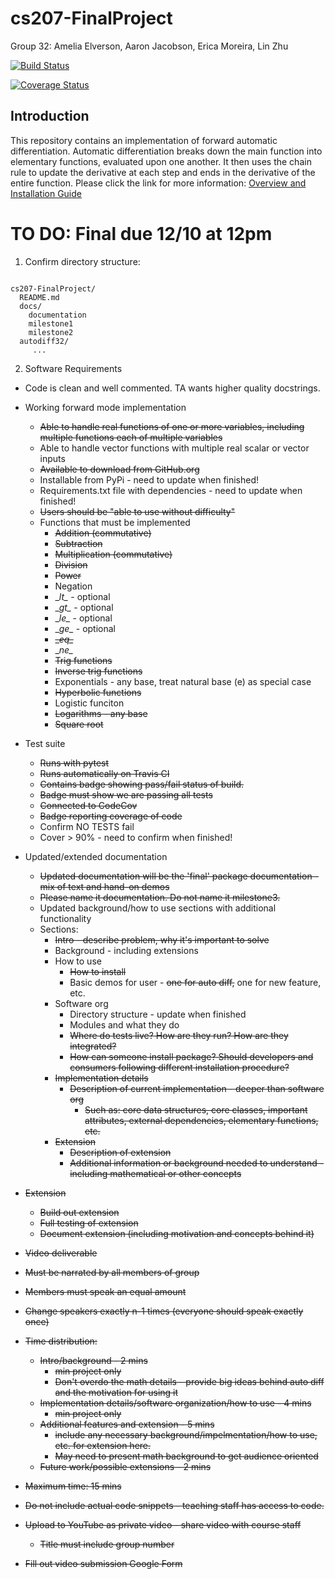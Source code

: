 # cs207-FinalProject

Group 32: Amelia Elverson, Aaron Jacobson, Erica Moreira, Lin Zhu

[![Build Status](https://travis-ci.com/ELAA207/cs207-FinalProject.svg?branch=master)](https://travis-ci.com/ELAA207/cs207-FinalProject.svg?branch=master)

[![Coverage Status](https://codecov.io/gh/ELAA207/cs207-FinalProject/branch/master/graph/badge.svg)](https://codecov.io/gh/ELAA207/cs207-FinalProject)

## Introduction
This repository contains an implementation of forward automatic differentiation.
Automatic differentiation breaks down the main function into elementary functions, evaluated upon one another. 
It then uses the chain rule to update the derivative at each step and ends in the derivative of the entire function.
Please click the link for more information:
[Overview and Installation Guide](docs/milestone2.ipynb)

# TO DO: Final due 12/10 at 12pm
1. Confirm directory structure: 
<pre><code>
cs207-FinalProject/
  README.md
  docs/  
    documentation
    milestone1
    milestone2
  autodiff32/
     ...
</code></pre>

2. Software Requirements
  * Code is clean and well commented. TA wants higher quality docstrings.
  * Working forward mode implementation
    * <s>Able to handle real functions of one or more variables, including multiple functions each of multiple variables</s>
    * Able to handle vector functions with multiple real scalar or vector inputs
    * <s>Available to download from GitHub.org</s>
    * Installable from PyPi - need to update when finished!
    * Requirements.txt file with dependencies - need to update when finished!
    * <s>Users should be "able to use without difficulty"</s>
    * Functions that must be implemented
      * <s>Addition (commutative)</s>
      * <s>Subtraction</s>
      * <s>Multiplication (commutative)</s>
      * <s>Division</s>
      * <s>Power</s>
      * Negation
      * \__lt\__ - optional
      * \__gt\__ - optional
      * \__le\__ - optional
      * \__ge\__ - optional
      * <s>\__eq\__</s>
      * \__ne\__
      * <s>Trig functions</s>
      * <s>Inverse trig functions</s>
      * Exponentials - any base, treat natural base (e) as special case
      * <s>Hyperbolic functions</s>
      * Logistic funciton
      * <s>Logarithms - any base</s>
      * <s>Square root</s>
  
  * Test suite
    * <s>Runs with pytest</s>
    * <s>Runs automatically on Travis CI</s>
    * <s>Contains badge showing pass/fail status of build.</s>
    * <s>Badge must show we are passing all tests</s>
    * <s>Connected to CodeCov</s>
    * <s>Badge reporting coverage of code</s>
    * Confirm NO TESTS fail
    * Cover > 90% - need to confirm when finished!
  
  
  * Updated/extended documentation
    * <s>Updated documentation will be the 'final' package documentation - mix of text and hand-on demos</s>
    * <s>Please name it documentation. Do not name it milestone3.</s>
    * Updated background/how to use sections with additional functionality
    * Sections:
      * <s>Intro - describe problem, why it's important to solve</s>
      * Background - including extensions
      * How to use
        * <s>How to install</s>
        * Basic demos for user - <s>one for auto diff,</s> one for new feature, etc.
      * Software org
        * Directory structure - update when finished
        * Modules and what they do
        * <s>Where do tests live? How are they run? How are they integrated?
        * How can someone install package? Should developers and consumers following different installation procedure?
      * Implementation details
        * Description of current implementation - deeper than software org
          * Such as: core data structures, core classes, important attributes, external dependencies, elementary functions, etc.
      * Extension
        * Description of extension
        * Additional information or background needed to understand - including mathematical or other concepts 
    
  * Extension
    * Build out extension
    * Full testing of extension
    * Document extension (including motivation and concepts behind it)

 * Video deliverable
  * Must be narrated by all members of group
  * Members must speak an equal amount
  * Change speakers exactly n-1 times (everyone should speak exactly once)
  * Time distribution:
    * Intro/background - 2 mins
      * min project only
      * Don't overdo the math details - provide big ideas behind auto diff and the motivation for using it
    * Implementation details/software organization/how to use - 4 mins
      * min project only
    * Additional features and extension - 5 mins
      * include any necessary background/impelmentation/how to use, etc. for extension here.
      * May need to present math background to get audience oriented
    * Future work/possible extensions - 2 mins
  * Maximum time: 15 mins
  * Do not include actual code snippets - teaching staff has access to code.
  * Upload to YouTube as private video - share video with course staff
    * Title must include group number
  * Fill out video submission Google Form
